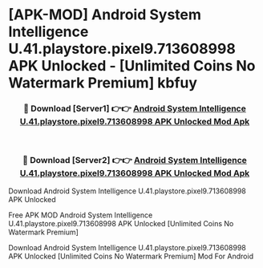 # [APK-MOD] Android System Intelligence U.41.playstore.pixel9.713608998 APK Unlocked - [Unlimited Coins No Watermark Premium] kbfuy



<div align="center">
<h3>🔴 Download [Server1] 👉👉 <a href="https://momento.my/?title=Android_System_Intelligence_U.41.playstore.pixel9.713608998_APK_Unlocked">Android System Intelligence U.41.playstore.pixel9.713608998 APK Unlocked Mod Apk</a></h3><br>

<h3>🔴 Download [Server2] 👉👉 <a href="https://momento.my/?title=Android_System_Intelligence_U.41.playstore.pixel9.713608998_APK_Unlocked">Android System Intelligence U.41.playstore.pixel9.713608998 APK Unlocked Mod Apk</a></h3>
</div>



Download Android System Intelligence U.41.playstore.pixel9.713608998 APK Unlocked 

Free APK MOD Android System Intelligence U.41.playstore.pixel9.713608998 APK Unlocked [Unlimited Coins No Watermark Premium]

Download Android System Intelligence U.41.playstore.pixel9.713608998 APK Unlocked [Unlimited Coins No Watermark Premium] Mod For Android
